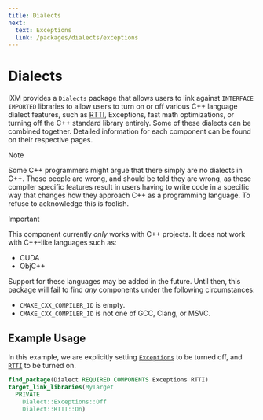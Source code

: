 ```yaml
---
title: Dialects
next:
  text: Exceptions
  link: /packages/dialects/exceptions
---
```


# Dialects

IXM provides a `Dialects` package that allows users to link against `INTERFACE`
`IMPORTED` libraries to allow users to turn on or off various C++ language
dialect features, such as <abbr title="Run-time Type Information">RTTI</abbr>,
Exceptions, fast math optimizations, or turning off the C++ standard library
entirely. Some of these dialects can be combined together. Detailed information
for each component can be found on their respective pages.

> [!NOTE]
> Some C++ programmers might argue that there simply are no dialects in C++.
> These people are wrong, and should be told they are wrong, as these compiler
> specific features result in users having to write code in a specific way that
> changes how they approach C++ as a programming language. To refuse to
> acknowledge this is foolish.

> [!IMPORTANT]
> This component currently *only* works with C++ projects. It does not work
> with C++-like languages such as:
> 
> - CUDA
> - ObjC++
>
> Support for these languages may be added in the future. Until then, this
> package will fail to find *any* components under the following circumstances:
>
> - `CMAKE_CXX_COMPILER_ID` is empty.
> - `CMAKE_CXX_COMPILER_ID` is not one of GCC, Clang, or MSVC.

## Example Usage

In this example, we are explicitly setting [`Exceptions`](./exceptions) to be
turned off, and [`RTTI`](./rtti) to be turned on.

```cmake
find_package(Dialect REQUIRED COMPONENTS Exceptions RTTI)
target_link_libraries(MyTarget
  PRIVATE
    Dialect::Exceptions::Off
    Dialect::RTTI::On)
```
